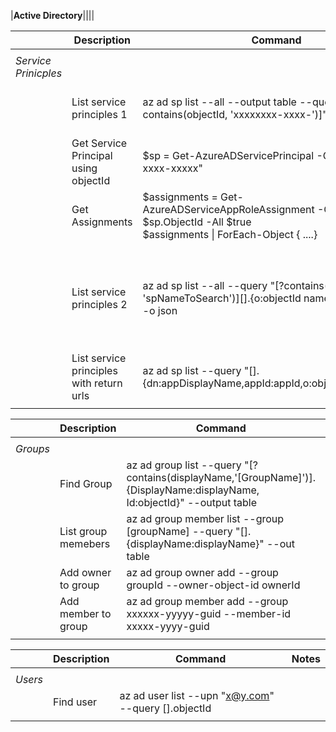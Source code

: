 |**Active Directory**||||

||**Description**|**Command**|**Notes**|
|---|---|---|---|
|||||
|*Service Prinicples*||||
||List service principles 1|az ad sp list --all --output table --query "[?contains(objectId, 'xxxxxxxx-xxxx-')]"| find sp with a certain Id|
||Get Service Principal using objectId|$sp = Get-AzureADServicePrincipal -ObjectId "xxxxx-xxxx-xxxxx"||
||Get Assignments|$assignments = Get-AzureADServiceAppRoleAssignment -ObjectId $sp.ObjectId -All $true <br> $assignments \| ForEach-Object { ....}||
|||||
||List service principles 2|az ad sp list --all --query "[?contains(displayName, 'spNameToSearch')][].{o:objectId name:displayName}" -o json|find sp with a certain name and display the name|
||List service principles with return urls|az ad sp list --query "[].{dn:appDisplayName,appId:appId,o:objectId,r:replyUrls}"||
|||||


||**Description**|**Command**|**Notes**|
|---|---|---|---|
|||||
|*Groups*||||
||Find Group|az ad group list --query "[?contains(displayName,'[GroupName]')].{DisplayName:displayName, Id:objectId}" --output table ||
||List group memebers|az ad group member list --group [groupName] --query "[].{displayName:displayName}" --out table||
||Add owner to group|az ad group owner add --group groupId --owner-object-id ownerId||
||Add member to group|az ad group member add --group xxxxxx-yyyyy-guid --member-id xxxxx-yyyy-guid||
|||||




||**Description**|**Command**|**Notes**|
|---|---|---|---|
|||||
|*Users*||||
||Find user|az ad user list --upn "x@y.com" --query [].objectId||
|||||
